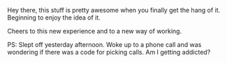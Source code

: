 Hey there, this stuff is pretty awesome when you finally get the hang of it. 
Beginning to enjoy the idea of it.

Cheers to this new experience and to a new way of working.

PS: Slept off yesterday afternoon.
Woke up to a phone call and was wondering if there was a code for picking calls.
Am I getting addicted?


